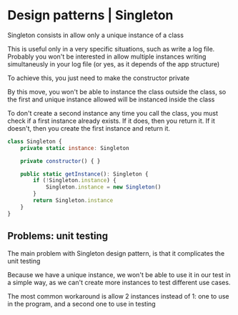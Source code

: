 # Design patterns | Singleton

Singleton consists in allow only a unique instance of a class

This is useful only in a very specific situations, such as write a log file. Probably you won't be interested in allow multiple instances writing simultaneusly in your log file (or yes, as it depends of the app structure)

To achieve this, you just need to make the constructor private

By this move, you won't be able to instance the class outside the class, so the first and unique instance allowed will be instanced inside the class

To don't create a second instance any time you call the class, you must check if a first instance already exists. If it does, then you return it. If it doesn't, then you create the first instance and return it.


```js
class Singleton {
	private static instance: Singleton

	private constructor() { }

	public static getInstance(): Singleton {
		if (!Singleton.instance) {
			Singleton.instance = new Singleton()
		}
		return Singleton.instance
	}
}
```


## Problems: unit testing

The main problem with Singleton design pattern, is that it complicates the unit testing

Because we have a unique instance, we won't be able to use it in our test in a simple way, as we can't create more instances to test different use cases.

The most common workaround is allow 2 instances instead of 1: one to use in the program, and a second one to use in testing